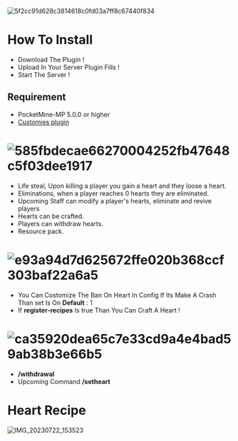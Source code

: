 ![5f2cc91d628c3814618c0fd03a7ff8c67440f834](https://github.com/GabBiswajit/Lifesteal/assets/121815367/f79a66ec-ea2e-40a4-9467-f872b2157275)

# How To Install
-  Download The Plugin !
-  Upload In Your Server Plugin Fills !
-  Start The Server !

## Requirement
- PocketMine-MP 5.0.0 or higher
- [Customies plugin](https://poggit.pmmp.io/ci/DavyCraft648/Customies-NG/Customies)

# ![585fbdecae66270004252fb47648c5f03dee1917](https://github.com/GabBiswajit/Lifesteal/assets/121815367/6c9bd400-3307-4c96-a544-f5d43cfb0ac2)

- Life steal, Upon killing a player you gain a heart and they loose a heart.
- Eliminations, when a player reaches 0 hearts they are eliminated.
- Upcoming Staff can modify a player's hearts, eliminate and revive players
- Hearts can be crafted.
- Players can withdraw hearts.
- Resource pack.

# ![e93a94d7d625672ffe020b368ccf303baf22a6a5](https://github.com/GabBiswajit/Lifesteal/assets/121815367/b3963825-5e6c-4ff8-96a9-75979c496473)

- You Can Costomize The Ban On Heart In Config If Its Make A Crash Than set Is On **Default** : 1
- If **register-recipes** Is true Than You Can Craft A Heart !

# ![ca35920dea65c7e33cd9a4e4bad59ab38b3e66b5](https://github.com/GabBiswajit/Lifesteal/assets/121815367/71dce745-b90c-486b-840d-c876559159e1)

- **/withdrawal**
- Upcoming Command **/setheart**

# Heart Recipe
![IMG_20230722_153523](https://github.com/GabBiswajit/Lifesteal/assets/121815367/44d2936d-00ac-4312-8462-2ad0d814374d)

